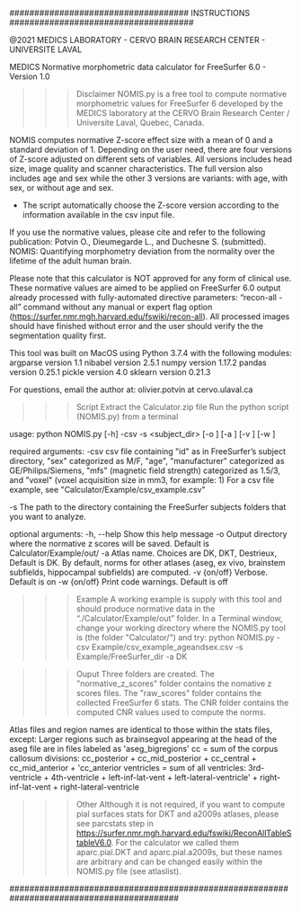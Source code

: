 #################################### INSTRUCTIONS #####################################

@2021 MEDICS LABORATORY - CERVO BRAIN RESEARCH CENTER - UNIVERSITE LAVAL

MEDICS Normative morphometric data calculator for FreeSurfer 6.0 - Version 1.0

>>> Disclaimer
NOMIS.py is a free tool to compute normative morphometric values for FreeSurfer 6 developed by the MEDICS laboratory at the CERVO Brain Research Center / Universite Laval, Quebec, Canada.

NOMIS computes normative Z-score effect size with a mean of 0 and a standard deviation of 1. Depending on the user need, there are four versions of Z-score adjusted on different sets of variables. All versions includes head size, image quality and scanner characteristics. The full version also includes age and sex while the other 3 versions are variants: with age, with sex, or without age and sex. 

* The script automatically choose the Z-score version according to the information available in the csv input file.

 If you use the normative values, please cite and refer to the following publication:
 Potvin O., Dieumegarde L., and Duchesne S. (submitted). NOMIS: Quantifying morphometry deviation from the normality over the lifetime of the adult human brain.

 Please note that this calculator is NOT approved for any form of clinical use.
 These normative values are aimed to be applied on FreeSurfer 6.0 output already processed with fully-automated directive parameters: “recon-all -all” command without any manual or expert flag option (https://surfer.nmr.mgh.harvard.edu/fswiki/recon-all).
 All processed images should have finished without error and the user should verify the the segmentation quality first.

This tool was built on MacOS using Python 3.7.4 with the following modules: 
 argparse version 1.1
 nibabel version 2.5.1
 numpy version 1.17.2
 pandas version 0.25.1
 pickle version 4.0
 sklearn version 0.21.3
 

 For questions, email the author at: olivier.potvin at cervo.ulaval.ca


>>> Script
 Extract the Calculator.zip file 
 Run the python script (NOMIS.py) from a terminal

 usage: python NOMIS.py [-h] -csv <csvpath> -s <subject_dir> [-o <outputpath>] [-a <atlas>] [-v <verbose>] [-w <warnings>]

 required arguments:
   -csv             csv file containing "id" as in FreeSurfer’s subject directory, "sex" categorized as M/F, "age", 
                    "manufacturer" categorized as GE/Philips/Siemens, "mfs" (magnetic field strength) categorized as 1.5/3, 
                    and "voxel" (voxel acquisition size in mm3, for example: 1)
                    For a csv file example, see "Calculator/Example/csv_example.csv"

   -s               The path to the directory containing the FreeSurfer subjects folders that you want to analyze.
   
 optional arguments:
   -h, --help       Show this help message
   -o               Output directory where the normative z scores will be saved. Default is Calculator/Example/out/
   -a               Atlas name. Choices are DK, DKT, Destrieux, Default is DK. By default, norms for other atlases (aseg, ex vivo, brainstem subfields, hippocampal subfields) are computed.
   -v {on/off}      Verbose. Default is on
   -w {on/off}      Print code warnings. Default is off
 
 
>>> Example
 A working example is supply with this tool and should produce normative data in the “./Calculator/Example/out” folder. In a Terminal window, change your working directory where the NOMIS.py tool is (the folder "Calculator/") and try:
 python NOMIS.py -csv Example/csv_example_ageandsex.csv -s Example/FreeSurfer_dir -a DK 


>>> Ouput
 Three folders are created. The "normative_z_scores" folder contains the nomative z scores files. The "raw_scores" folder contains the collected FreeSurfer 6 stats. The CNR folder contains the computed CNR values used to compute the norms. 

 Atlas files and region names are identical to those within the stats files, except:
 	Larger regions such as brainsegvol appearing at the head of the aseg file are in files labeled as 'aseg_bigregions'
  cc = sum of the corpus callosum divisions: cc_posterior + cc_mid_posterior + cc_central + cc_mid_anterior + 'cc_anterior
 	ventricles = sum of all ventricles: 3rd-ventricle + 4th-ventricle + left-inf-lat-vent + left-lateral-ventricle' + right-inf-lat-vent + right-lateral-ventricle


>>> Other
 Although it is not required, if you want to compute pial surfaces stats for DKT and a2009s atlases, please see parcstats step in https://surfer.nmr.mgh.harvard.edu/fswiki/ReconAllTableStableV6.0. For the calculator we called them aparc.pial.DKT and aparc.pial.a2009s, but these names are arbitrary and can be changed easily within the NOMIS.py file (see atlaslist).


##########################################################################################
